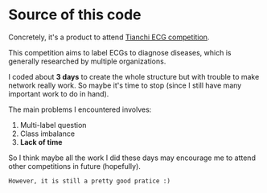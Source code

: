 # Source of this code 

Concretely, it's a product to attend [Tianchi ECG competition](https://tianchi.aliyun.com/competition/entrance/231754/introduction?spm=5176.12281949.1003.1.7a0b2448BvJ1Fi).

This competition aims to label ECGs to diagnose diseases, which is generally researched by multiple organizations.

I coded about **3 days** to create the whole structure but with trouble to make network really work. So maybe it's time to stop (since I still
have many important work to do in hand).

The main problems I encountered involves:

1. Multi-label question
2. Class imbalance
3. **Lack of time**

So I think maybe all the work I did these days may encourage me to attend other competitions in future (hopefully).

`However, it is still a pretty good pratice :)`
